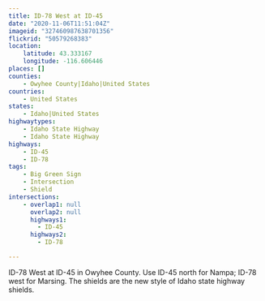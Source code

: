 ```yaml
---
title: ID-78 West at ID-45
date: "2020-11-06T11:51:04Z"
imageid: "327460987638701356"
flickrid: "50579268383"
location:
    latitude: 43.333167
    longitude: -116.606446
places: []
counties:
    - Owyhee County|Idaho|United States
countries:
    - United States
states:
    - Idaho|United States
highwaytypes:
    - Idaho State Highway
    - Idaho State Highway
highways:
    - ID-45
    - ID-78
tags:
    - Big Green Sign
    - Intersection
    - Shield
intersections:
    - overlap1: null
      overlap2: null
      highways1:
        - ID-45
      highways2:
        - ID-78

---
```

ID-78 West at ID-45 in Owyhee County.  Use ID-45 north for Nampa; ID-78 west for Marsing.  The shields are the new style of Idaho state highway shields.